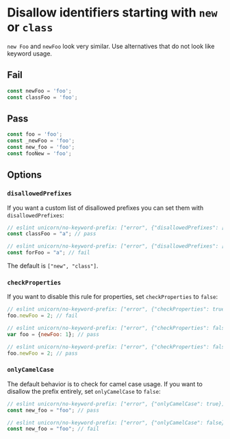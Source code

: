 # Disallow identifiers starting with `new` or `class`

<!-- end rule header -->
<!-- Do not manually modify this header. Run: `npm run fix:eslint-docs` -->

`new Foo` and `newFoo` look very similar. Use alternatives that do not look like keyword usage.

## Fail

```js
const newFoo = 'foo';
const classFoo = 'foo';
```

## Pass

```js
const foo = 'foo';
const _newFoo = 'foo';
const new_foo = 'foo';
const fooNew = 'foo';
```

## Options

### `disallowedPrefixes`

If you want a custom list of disallowed prefixes you can set them with `disallowedPrefixes`:

```js
// eslint unicorn/no-keyword-prefix: ["error", {"disallowedPrefixes": ["new", "for"]}]
const classFoo = "a"; // pass

// eslint unicorn/no-keyword-prefix: ["error", {"disallowedPrefixes": ["new", "for"]}]
const forFoo = "a"; // fail
```

The default is `["new", "class"]`.

### `checkProperties`

If you want to disable this rule for properties, set `checkProperties` to `false`:

```js
// eslint unicorn/no-keyword-prefix: ["error", {"checkProperties": true}]
foo.newFoo = 2; // fail

// eslint unicorn/no-keyword-prefix: ["error", {"checkProperties": false}]
var foo = {newFoo: 1}; // pass

// eslint unicorn/no-keyword-prefix: ["error", {"checkProperties": false}]
foo.newFoo = 2; // pass
```

### `onlyCamelCase`

The default behavior is to check for camel case usage. If you want to disallow the prefix entirely, set `onlyCamelCase` to `false`:

```js
// eslint unicorn/no-keyword-prefix: ["error", {"onlyCamelCase": true}]
const new_foo = "foo"; // pass

// eslint unicorn/no-keyword-prefix: ["error", {"onlyCamelCase": false}]
const new_foo = "foo"; // fail
```
